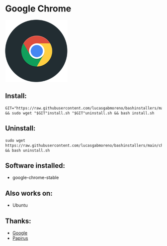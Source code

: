 # Google Chrome
<img src="preview.svg" width="200">

## Install:
```
GIT="https://raw.githubusercontent.com/lucasgabmoreno/bashinstallers/main/chrome/" && sudo wget "$GIT"install.sh "$GIT"uninstall.sh && bash install.sh
```

## Uninstall:
```
sudo wget https://raw.githubusercontent.com/lucasgabmoreno/bashinstallers/main/chrome/uninstall.sh && bash uninstall.sh
```

## Software installed:
* google-chrome-stable

## Also works on:
* Ubuntu

## Thanks:
* [Google](https://www.google.com/intl/es-419/chrome/)
* [Papirus](https://github.com/PapirusDevelopmentTeam)

